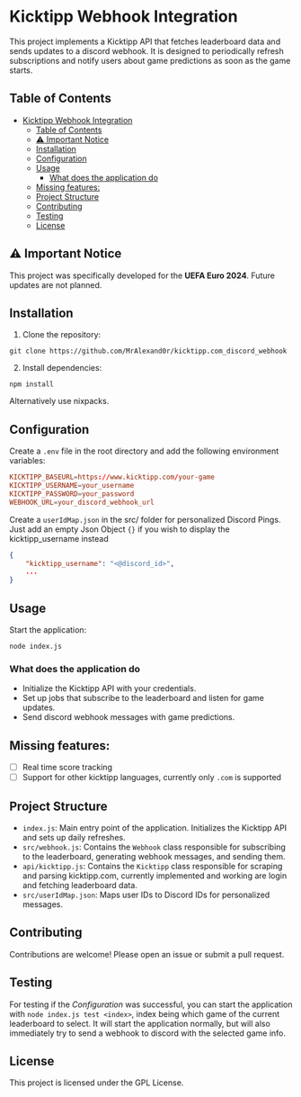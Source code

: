 # Kicktipp Webhook Integration

This project implements a Kicktipp API that fetches leaderboard data and sends updates to a discord webhook. It is designed to periodically refresh subscriptions and notify users about game predictions as soon as the game starts.


## Table of Contents

- [Kicktipp Webhook Integration](#kicktipp-webhook-integration)
  - [Table of Contents](#table-of-contents)
  - [⚠️ Important Notice](#️-important-notice)
  - [Installation](#installation)
  - [Configuration](#configuration)
  - [Usage](#usage)
    - [What does the application do](#what-does-the-application-do)
  - [Missing features:](#missing-features)
  - [Project Structure](#project-structure)
  - [Contributing](#contributing)
  - [Testing](#testing)
  - [License](#license)

## ⚠️ Important Notice

This project was specifically developed for the **UEFA Euro 2024**. Future updates are not planned.

## Installation

1. Clone the repository:

`git clone https://github.com/MrAlexand0r/kicktipp.com_discord_webhook`

2. Install dependencies:

`npm install`


Alternatively use nixpacks.

## Configuration

Create a `.env` file in the root directory and add the following environment variables:

```conf
KICKTIPP_BASEURL=https://www.kicktipp.com/your-game
KICKTIPP_USERNAME=your_username 
KICKTIPP_PASSWORD=your_password 
WEBHOOK_URL=your_discord_webhook_url
```

Create a `userIdMap.json` in the src/ folder for personalized Discord Pings. Just add an empty Json Object `{}`  if you wish to display the kicktipp_username instead

```json
{
    "kicktipp_username": "<@discord_id>",
    ...
}
```

## Usage

Start the application:

`node index.js`


### What does the application do
- Initialize the Kicktipp API with your credentials.
- Set up jobs that subscribe to the leaderboard and listen for game updates.
- Send discord webhook messages with game predictions.


## Missing features:
 - [ ] Real time score tracking
 - [ ] Support for other kicktipp languages, currently only `.com` is supported

## Project Structure

- `index.js`: Main entry point of the application. Initializes the Kicktipp API and sets up daily refreshes.
- `src/webhook.js`: Contains the `Webhook` class responsible for subscribing to the leaderboard, generating webhook messages, and sending them.
- `api/kicktipp.js`: Contains the `Kicktipp` class responsible for scraping and parsing kicktipp.com, currently implemented and working are login and fetching leaderboard data.
- `src/userIdMap.json`: Maps user IDs to Discord IDs for personalized messages.

## Contributing

Contributions are welcome! Please open an issue or submit a pull request.

## Testing

For testing if the _Configuration_ was successful, you can start the application with `node index.js test <index>`, index being which game of the current leaderboard to select. 
It will start the application normally, but will also immediately try to send a webhook to discord with the selected game info.

## License

This project is licensed under the GPL License.